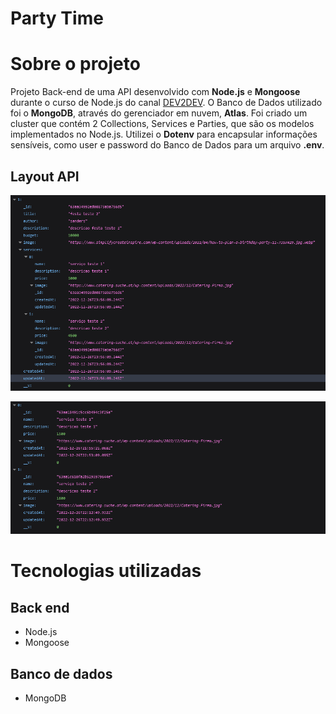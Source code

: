 # Party Time

# Sobre o projeto

Projeto Back-end de uma API desenvolvido com **Node.js** e **Mongoose** durante o curso de Node.js do canal [DEV2DEV](https://www.youtube.com/@DEV2DEV).
O Banco de Dados utilizado foi o **MongoDB**, através do gerenciador em nuvem, **Atlas**. Foi criado um cluster que contém 2 Collections, Services e Parties, que são os modelos implementados no Node.js.
Utilizei o **Dotenv** para encapsular informações sensíveis, como user e password do Banco de Dados para um arquivo **.env**.


## Layout API
![Web 1](/assets/img/web1.png)

![Web 2](/assets/img/web2.png)

# Tecnologias utilizadas

## Back end
- Node.js
- Mongoose

## Banco de dados
- MongoDB

